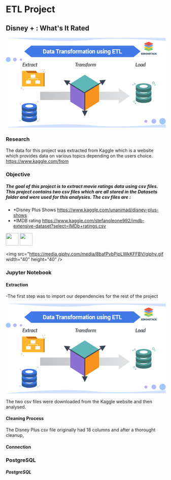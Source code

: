 # ETL Project

## Disney + : What's It Rated

![alt text](https://github.com/travisstowell/ETLProject/blob/main/image/etl.png "etl")



### Research 
The data for this project was extracted from Kaggle which is a website which provides data on various topics depending on the users choice. https://www.kaggle.com/from 

### Objective
##### The goal of this project is to extract movie ratings data using csv files. This project contains two csv files which are all stored in the Datasets folder and were used for this analysies. The csv files are :

* *Disney Plus Shows https://www.kaggle.com/unanimad/disney-plus-shows
* *IMDB rating https://www.kaggle.com/stefanoleone992/imdb-extensive-dataset?select=IMDb+ratings.csv

<img src="https://media.giphy.com/media/vFKqnCdLPNOKc/giphy.gif" width="40" height="40" />

<img src="https://media.giphy.com/media/8bafPvbPipLWkKFFBV/giphy.gif" width="40" height="40" />

<img src="https://media.giphy.com/media/8bafPvbPipLWkKFFBV/giphy.gif width="40" height="40" />


### Jupyter Notebook

#### Extraction 
-The first step was to import our dependencies for the rest of the project 

![alt text](https://github.com/travisstowell/ETLProject/blob/main/image/etl.png "etl")


The two csv files were downloaded from the Kaggle website and then analysed. 

#### Cleaning Process
The Disney Plus csv file originally had 18 columns and after a thorought cleanup, 

#### Connection

### PostgreSQL
 

##### PostgreSQL
